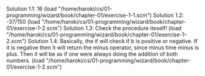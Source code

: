 Solution 1.1: 16
(load "/home/haroki/cs/01-programming/wizard/book/chapter-01/exercise-1-1.scm")
Solution 1.2: -37/150
(load "/home/haroki/cs/01-programming/wizard/book/chapter-01/exercise-1-2.scm")
Solution 1.3: Check the procedure iteself!
(load "/home/haroki/cs/01-programming/wizard/book/chapter-01/exercise-1-2.scm")
Solution 1.4: Basically, the if will check if b is positive or negative. If it is negative then it will return the minus operator, since minus time minus is plus. Then it will be as if one were always doing the addition of both numbers.
(load "/home/haroki/cs/01-programming/wizard/book/chapter-01/exercise-1-2.scm")
